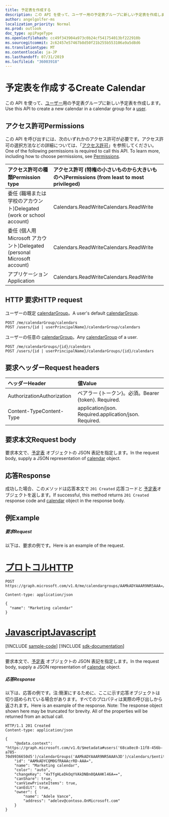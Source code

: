 ```yaml
---
title: 予定表を作成する
description: この API を使って、ユーザー用の予定表グループに新しい予定表を作成します。
author: angelgolfer-ms
localization_priority: Normal
ms.prod: outlook
doc_type: apiPageType
ms.openlocfilehash: cc49f343904a973c0b24cf541754013bf222910b
ms.sourcegitcommit: 2c62457e57467b8d50f21b255b553106a9a5d8d6
ms.translationtype: MT
ms.contentlocale: ja-JP
ms.lasthandoff: 07/31/2019
ms.locfileid: "36003918"
---
```

# <a name="create-calendar"></a><span data-ttu-id="c6e0b-103">予定表を作成する</span><span class="sxs-lookup"><span data-stu-id="c6e0b-103">Create Calendar</span></span>

<span data-ttu-id="c6e0b-104">この API を使って、[ユーザー](../resources/user.md)用の予定表グループに新しい予定表を作成します。</span><span class="sxs-lookup"><span data-stu-id="c6e0b-104">Use this API to create a new calendar in a calendar group for a [user](../resources/user.md).</span></span>

## <a name="permissions"></a><span data-ttu-id="c6e0b-105">アクセス許可</span><span class="sxs-lookup"><span data-stu-id="c6e0b-105">Permissions</span></span>

<span data-ttu-id="c6e0b-p101">この API を呼び出すには、次のいずれかのアクセス許可が必要です。アクセス許可の選択方法などの詳細については、「[アクセス許可](/graph/permissions-reference)」を参照してください。</span><span class="sxs-lookup"><span data-stu-id="c6e0b-p101">One of the following permissions is required to call this API. To learn more, including how to choose permissions, see [Permissions](/graph/permissions-reference).</span></span>

| <span data-ttu-id="c6e0b-108">アクセス許可の種類</span><span class="sxs-lookup"><span data-stu-id="c6e0b-108">Permission type</span></span>                        | <span data-ttu-id="c6e0b-109">アクセス許可 (特権の小さいものから大きいものへ)</span><span class="sxs-lookup"><span data-stu-id="c6e0b-109">Permissions (from least to most privileged)</span></span> |
| :------------------------------------- | :------------------------------------------ |
| <span data-ttu-id="c6e0b-110">委任 (職場または学校のアカウント)</span><span class="sxs-lookup"><span data-stu-id="c6e0b-110">Delegated (work or school account)</span></span>     | <span data-ttu-id="c6e0b-111">Calendars.ReadWrite</span><span class="sxs-lookup"><span data-stu-id="c6e0b-111">Calendars.ReadWrite</span></span>                         |
| <span data-ttu-id="c6e0b-112">委任 (個人用 Microsoft アカウント)</span><span class="sxs-lookup"><span data-stu-id="c6e0b-112">Delegated (personal Microsoft account)</span></span> | <span data-ttu-id="c6e0b-113">Calendars.ReadWrite</span><span class="sxs-lookup"><span data-stu-id="c6e0b-113">Calendars.ReadWrite</span></span>                         |
| <span data-ttu-id="c6e0b-114">アプリケーション</span><span class="sxs-lookup"><span data-stu-id="c6e0b-114">Application</span></span>                            | <span data-ttu-id="c6e0b-115">Calendars.ReadWrite</span><span class="sxs-lookup"><span data-stu-id="c6e0b-115">Calendars.ReadWrite</span></span>                         |

## <a name="http-request"></a><span data-ttu-id="c6e0b-116">HTTP 要求</span><span class="sxs-lookup"><span data-stu-id="c6e0b-116">HTTP request</span></span>

<!-- { "blockType": "ignored" } -->

<span data-ttu-id="c6e0b-117">ユーザーの既定 [calendarGroup](../resources/calendargroup.md)。</span><span class="sxs-lookup"><span data-stu-id="c6e0b-117">A user's default [calendarGroup](../resources/calendargroup.md).</span></span>

```http
POST /me/calendarGroup/calendars
POST /users/{id | userPrincipalName}/calendarGroup/calendars
```

<span data-ttu-id="c6e0b-118">ユーザーの任意の [calendarGroup](../resources/calendargroup.md)。</span><span class="sxs-lookup"><span data-stu-id="c6e0b-118">Any [calendarGroup](../resources/calendargroup.md) of a user.</span></span>

```http
POST /me/calendarGroups/{id}/calendars
POST /users/{id | userPrincipalName}/calendarGroups/{id}/calendars
```

## <a name="request-headers"></a><span data-ttu-id="c6e0b-119">要求ヘッダー</span><span class="sxs-lookup"><span data-stu-id="c6e0b-119">Request headers</span></span>

| <span data-ttu-id="c6e0b-120">ヘッダー</span><span class="sxs-lookup"><span data-stu-id="c6e0b-120">Header</span></span>        | <span data-ttu-id="c6e0b-121">値</span><span class="sxs-lookup"><span data-stu-id="c6e0b-121">Value</span></span>                       |
| :------------ | :-------------------------- |
| <span data-ttu-id="c6e0b-122">Authorization</span><span class="sxs-lookup"><span data-stu-id="c6e0b-122">Authorization</span></span> | <span data-ttu-id="c6e0b-p102">ベアラー {トークン}。必須。</span><span class="sxs-lookup"><span data-stu-id="c6e0b-p102">Bearer {token}. Required.</span></span>   |
| <span data-ttu-id="c6e0b-125">Content-Type</span><span class="sxs-lookup"><span data-stu-id="c6e0b-125">Content-Type</span></span>  | <span data-ttu-id="c6e0b-p103">application/json. Required.</span><span class="sxs-lookup"><span data-stu-id="c6e0b-p103">application/json. Required.</span></span> |

## <a name="request-body"></a><span data-ttu-id="c6e0b-128">要求本文</span><span class="sxs-lookup"><span data-stu-id="c6e0b-128">Request body</span></span>

<span data-ttu-id="c6e0b-129">要求本文で、[予定表](../resources/calendar.md) オブジェクトの JSON 表記を指定します。</span><span class="sxs-lookup"><span data-stu-id="c6e0b-129">In the request body, supply a JSON representation of [calendar](../resources/calendar.md) object.</span></span>

## <a name="response"></a><span data-ttu-id="c6e0b-130">応答</span><span class="sxs-lookup"><span data-stu-id="c6e0b-130">Response</span></span>

<span data-ttu-id="c6e0b-131">成功した場合、このメソッドは応答本文で `201 Created` 応答コードと [予定表](../resources/calendar.md)オブジェクトを返します。</span><span class="sxs-lookup"><span data-stu-id="c6e0b-131">If successful, this method returns `201 Created` response code and [calendar](../resources/calendar.md) object in the response body.</span></span>

## <a name="example"></a><span data-ttu-id="c6e0b-132">例</span><span class="sxs-lookup"><span data-stu-id="c6e0b-132">Example</span></span>

##### <a name="request"></a><span data-ttu-id="c6e0b-133">要求</span><span class="sxs-lookup"><span data-stu-id="c6e0b-133">Request</span></span>

<span data-ttu-id="c6e0b-134">以下は、要求の例です。</span><span class="sxs-lookup"><span data-stu-id="c6e0b-134">Here is an example of the request.</span></span>


# <a name="httptabhttp"></a>[<span data-ttu-id="c6e0b-135">プロトコル</span><span class="sxs-lookup"><span data-stu-id="c6e0b-135">HTTP</span></span>](#tab/http)
<!-- {
  "blockType": "request",
  "sampleKeys": ["AAMkADYAAAR9NR5AAA="],
  "name": "create_calendar_from_calendargroup"
}-->

```http
POST https://graph.microsoft.com/v1.0/me/calendargroups/AAMkADYAAAR9NR5AAA=/calendars

Content-type: application/json

{
  "name": "Marketing calendar"
}
```
# <a name="javascripttabjavascript"></a>[<span data-ttu-id="c6e0b-136">Javascript</span><span class="sxs-lookup"><span data-stu-id="c6e0b-136">Javascript</span></span>](#tab/javascript)
[!INCLUDE [sample-code](../includes/snippets/javascript/create-calendar-from-calendargroup-javascript-snippets.md)]
[!INCLUDE [sdk-documentation](../includes/snippets/snippets-sdk-documentation-link.md)]

---


<span data-ttu-id="c6e0b-137">要求本文で、[予定表](../resources/calendar.md) オブジェクトの JSON 表記を指定します。</span><span class="sxs-lookup"><span data-stu-id="c6e0b-137">In the request body, supply a JSON representation of [calendar](../resources/calendar.md) object.</span></span>

##### <a name="response"></a><span data-ttu-id="c6e0b-138">応答</span><span class="sxs-lookup"><span data-stu-id="c6e0b-138">Response</span></span>

<span data-ttu-id="c6e0b-p104">以下は、応答の例です。注:簡潔にするために、ここに示す応答オブジェクトは切り詰められている場合があります。すべてのプロパティは実際の呼び出しから返されます。</span><span class="sxs-lookup"><span data-stu-id="c6e0b-p104">Here is an example of the response. Note: The response object shown here may be truncated for brevity. All of the properties will be returned from an actual call.</span></span>

<!-- {
  "blockType": "response",
  "truncated": true,
  "@odata.type": "microsoft.graph.calendar"
} -->

```http
HTTP/1.1 201 Created
Content-type: application/json

{
    "@odata.context": "https://graph.microsoft.com/v1.0/$metadata#users('68ca8ec0-11f8-456b-a785-70d9936650d5')/calendarGroups('AAMkADYAAAR9NR5AAA%3D')/calendars/$entity",
    "id": "AAMkADYCQM0GfRAAAcrRD-AAA=",
    "name": "Marketing calendar",
    "color": "auto",
    "changeKey": "4xTfgHLeDkOqYVAkDNBn0QAAHKl46A==",
    "canShare": true,
    "canViewPrivateItems": true,
    "canEdit": true,
    "owner": {
        "name": "Adele Vance",
        "address": "adelev@contoso.OnMicrosoft.com"
    }
}
```

<!-- uuid: 8fcb5dbc-d5aa-4681-8e31-b001d5168d79
2015-10-25 14:57:30 UTC -->

<!-- {
  "type": "#page.annotation",
  "description": "Create Calendar",
  "keywords": "",
  "section": "documentation",
  "tocPath": "",
  "suppressions": [
  ]
}-->
